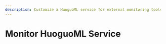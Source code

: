 ```yaml
---
description: Customize a HuoguoML service for external monitoring tools
---
```


# Monitor HuoguoML Service

